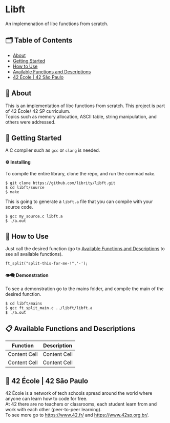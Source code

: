 # Libft
An implemenation of libc functions from scratch.

## 🗂 Table of Contents
* [About](#-about)
* [Getting Started](#-getting-started)
* [How to Use](#-how-to-use)
* [Available Functions and Descriptions](#-available-functions-and-descriptions)
* [42 École | 42 São Paulo](#-42-école-42-são-paulo)

## 🧐 About
This is an implementation of libc functions from scratch. This project is part of 42 École/ 42 SP curriculum.\
Topics such as memory allocation, ASCII table, string manipulation, and others were addressed.

## 🏁 Getting Started
A C compiler such as `gcc` or `clang` is needed.

#### ⚙️ Installing
To compile the entire library, clone the repo, and run the commad `make`.
```
$ git clone https://github.com/librity/libft.git
$ cd libft/source
$ make
```
This is going to generate a `libft.a` file that you can compile with your source code.
```
$ gcc my_source.c libft.a
$ ./a.out
```
## 🎈 How to Use
Just call the desired function (go to [Available Functions and Descriptions](#-available-functions-and-descriptions) to see all available functions).
```
ft_split("split-this-for-me-!",'-');
```
#### 👁️‍🗨️ Demonstration
To see a demonstration go to the mains folder, and compile the main of the desired function.
```
$ cd libft/mains
$ gcc ft_split_main.c ../libft/libft.a
$ ./a.out
```
## 📋 Available Functions and Descriptions
| Function  | Description |
| ------------- | ------------- |
| Content Cell  | Content Cell  |
| Content Cell  | Content Cell  |

## 🏫 42 École | 42 São Paulo
42 École is a network of tech schools spread around the world where anyone can learn how to code for free.\
At 42 there are no teachers or classrooms, each student learn from and work with each other (peer-to-peer learning).\
To see more go to https://www.42.fr/ and https://www.42sp.org.br/.
